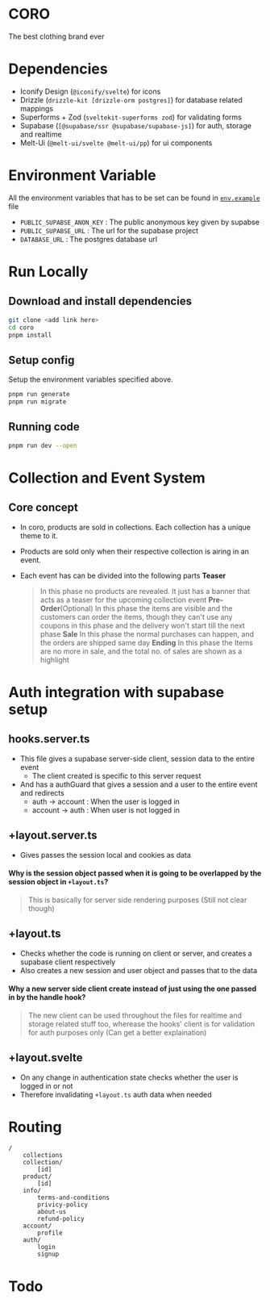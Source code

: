 # CORO

The best clothing brand ever

# Dependencies

- Iconify Design (`@iconify/svelte`) for icons
- Drizzle (`drizzle-kit [drizzle-orm postgres]`) for database related mappings
- Superforms + Zod (`sveltekit-superforms zod`) for validating forms
- Supabase (`[@supabase/ssr @supabase/supabase-js]`) for auth, storage and realtime
- Melt-Ui (`@melt-ui/svelte @melt-ui/pp`) for ui components


# Environment Variable

All the environment variables that has to be set can be found in [`env.example`](.env.example) file

- `PUBLIC_SUPABSE_ANON_KEY` : The public anonymous key given by supabse
- `PUBLIC_SUPABSE_URL` : The url for the supabase project
- `DATABASE_URL` : The postgres database url

# Run Locally

## Download and install dependencies

```bash
git clone <add link here>
cd coro
pnpm install
```

## Setup config

Setup the environment variables specified above.

```bash
pnpm run generate
pnpm run migrate
```

## Running code
```bash
pnpm run dev --open
```

# Collection and Event System

## Core concept

- In coro, products are sold in collections. Each collection has a unique theme to it.

- Products are sold only when their respective collection is airing in an event.

- Each event has can be divided into the following parts
    **Teaser**
    > In this phase no products are revealed. It just has a banner that acts as a teaser for the upcoming collection event
    **Pre-Order**(Optional)
    > In this phase the items are visible and the customers can order the items, though they can't use any coupons in this phase and the delivery won't start till the next phase
    **Sale**
    > In this phase the normal purchases can happen, and the orders are shipped same day
    **Ending**
    > In this phase the Items are no more in sale, and the total no. of sales are shown as a highlight

# Auth integration with supabase setup

## hooks.server.ts 
- This file gives a supabase server-side client, session data to the entire event
    - The client created is specific to this server request
- And has a authGuard that gives a session and a user to the entire event and redirects
    - auth -> account : When the user is logged in
    - account -> auth : When user is not logged in 

## +layout.server.ts
- Gives passes the session local and cookies as data 

#### Why is the session object passed when it is going to be overlapped by the session object in `+layout.ts`?

> This is basically for server side rendering purposes (Still not clear though)

## +layout.ts 
- Checks whether the code is running on client or server, and creates a supabase client respectively
- Also creates a new session and user object and passes that to the data

#### Why a new server side client create instead of just using the one passed in by the handle hook?

> The new client can be used throughout the files for realtime and storage related stuff too, wherease the hooks' client is for validation for auth purposes only (Can get a better explaination) 

## +layout.svelte 
- On any change in authentication state checks whether the user is logged in or not
- Therefore invalidating `+layout.ts` auth data when needed

# Routing

```
/ 
    collections
    collection/
        [id]
    product/
        [id]
    info/
        terms-and-conditions
        privicy-policy
        about-us
        refund-policy
    account/
        profile
    auth/
        login
        signup
```

# Todo

